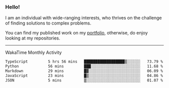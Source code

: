 ### Hello!

I am an individual with wide-ranging interests, who thrives on the challenge of finding solutions to complex problems.

You can find my published work on my [portfolio](https://bumbleboss.xyz/work), otherwise, do enjoy looking at my repositories.

---

WakaTime Monthly Activity

<!--START_SECTION:waka-->

```txt
TypeScript         5 hrs 56 mins   ██████████████████▒░░░░░░   73.79 %
Python             56 mins         ███░░░░░░░░░░░░░░░░░░░░░░   11.68 %
Markdown           29 mins         █▓░░░░░░░░░░░░░░░░░░░░░░░   06.09 %
JavaScript         23 mins         █▒░░░░░░░░░░░░░░░░░░░░░░░   04.86 %
JSON               5 mins          ▒░░░░░░░░░░░░░░░░░░░░░░░░   01.07 %
```

<!--END_SECTION:waka-->
